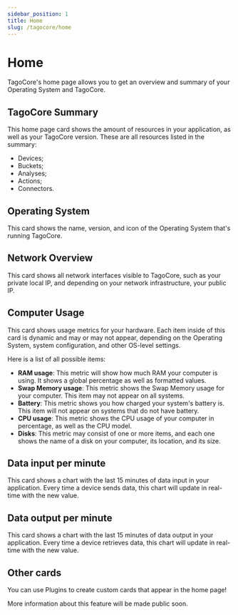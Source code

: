 ```yaml
---
sidebar_position: 1
title: Home
slug: /tagocore/home
---
```


# Home

TagoCore's home page allows you to get an overview and summary of your Operating System and TagoCore.

## TagoCore Summary

This home page card shows the amount of resources in your application, as well as your TagoCore version. These are all resources listed in the summary:

- Devices;
- Buckets;
- Analyses;
- Actions;
- Connectors.

## Operating System

This card shows the name, version, and icon of the Operating System that's running TagoCore.

## Network Overview

This card shows all network interfaces visible to TagoCore, such as your private local IP, and depending on your network infrastructure, your public IP.

## Computer Usage

This card shows usage metrics for your hardware. Each item inside of this card is dynamic and may or may not appear, depending on the Operating System, system configuration, and other OS-level settings.

Here is a list of all possible items:

- **RAM usage**: This metric will show how much RAM your computer is using. It shows a global percentage as well as formatted values.
- **Swap Memory usage**: This metric shows the Swap Memory usage for your computer. This item may not appear on all systems.
- **Battery**: This metric shows you how charged your system's battery is. This item will not appear on systems that do not have battery.
- **CPU usage**: This metric shows the CPU usage of your computer in percentage, as well as the CPU model.
- **Disks**: This metric may consist of one or more items, and each one shows the name of a disk on your computer, its location, and its size.

## Data input per minute

This card shows a chart with the last 15 minutes of data input in your application. Every time a device sends data, this chart will update in real-time with the new value.

## Data output per minute

This card shows a chart with the last 15 minutes of data output in your application. Every time a device retrieves data, this chart will update in real-time with the new value.

## Other cards

You can use Plugins to create custom cards that appear in the home page!

More information about this feature will be made public soon.
